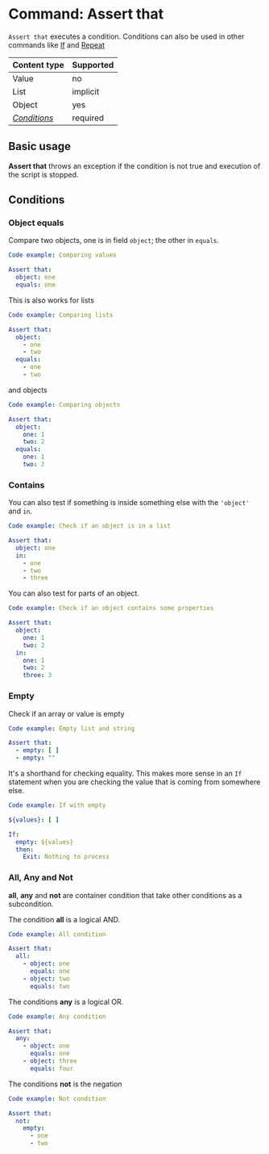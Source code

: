 # Command: Assert that

`Assert that` executes a condition. Conditions can also be used in other commands like [If](../control-flow/If.md) and [Repeat](../control-flow/Repeat.md)

| Content type                | Supported |
|-----------------------------|-----------|
| Value                       | no        |
| List                        | implicit  |
| Object                      | yes       |
| _[Conditions](#Conditions)_ | required  |

## Basic usage

**Assert that** throws an exception if the condition is not true and execution of the script is stopped.

## Conditions

### Object equals

Compare two objects, one is in field `object`; the other in `equals`.

```yaml
Code example: Comparing values

Assert that:
  object: one
  equals: one
```

This is also works for lists

```yaml
Code example: Comparing lists

Assert that:
  object:
    - one
    - two
  equals:
    - one
    - two
```

and objects

```yaml
Code example: Comparing objects

Assert that:
  object:
    one: 1
    two: 2
  equals:
    one: 1
    two: 2
```

### Contains

You can also test if something is inside something else with the `'object'` and `in`.

```yaml
Code example: Check if an object is in a list

Assert that:
  object: one
  in:
    - one
    - two
    - three
```

You can also test for parts of an object.

```yaml
Code example: Check if an object contains some properties

Assert that:
  object:
    one: 1
    two: 2
  in:
    one: 1
    two: 2
    three: 3
```

### Empty

Check if an array or value is empty

```yaml
Code example: Empty list and string

Assert that:
  - empty: [ ]
  - empty: ""
```

It's a shorthand for checking equality. This makes more sense in an `If` statement when you are checking the value that is coming from somewhere else.

```yaml
Code example: If with empty

${values}: [ ]

If:
  empty: ${values}
  then:
    Exit: Nothing to process
```

### All, Any and Not

**all**, **any** and **not** are container condition that take other conditions as a subcondition.

The condition **all** is a logical AND.

```yaml
Code example: All condition

Assert that:
  all:
    - object: one
      equals: one
    - object: two
      equals: two
```

The conditions **any** is a logical OR.

```yaml
Code example: Any condition

Assert that:
  any:
    - object: one
      equals: one
    - object: three
      equals: four
```

The conditions **not** is the negation

```yaml
Code example: Not condition

Assert that:
  not:
    empty:
      - one
      - two
```



